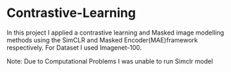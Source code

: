 # Contrastive-Learning
In this project I applied a contrastive learning and Masked image modelling methods using the SimCLR and Masked Encoder(MAE)framework respectively.
For Dataset I used Imagenet-100.

Note: Due to Computational Problems I was unable to run Simclr model
